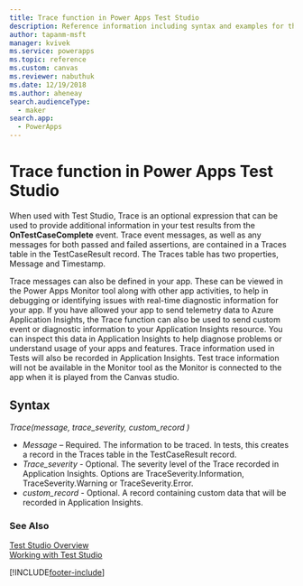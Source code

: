```yaml
---
title: Trace function in Power Apps Test Studio
description: Reference information including syntax and examples for the Trace function in Power Apps Test Studio. 
author: tapanm-msft
manager: kvivek
ms.service: powerapps
ms.topic: reference
ms.custom: canvas
ms.reviewer: nabuthuk
ms.date: 12/19/2018
ms.author: aheneay
search.audienceType: 
  - maker
search.app: 
  - PowerApps
---
```

# Trace function in Power Apps Test Studio

When used with Test Studio, Trace is an optional expression that can be used to provide additional information in your test results from the **OnTestCaseComplete** event. Trace event messages, as well as any messages for both passed and failed assertions, are contained in a Traces table in the TestCaseResult record. The Traces table has two properties, Message and Timestamp. 

Trace messages can also be defined in your app. These can be viewed in the Power Apps Monitor tool along with other app activities, to help in debugging or identifying issues with real-time diagnostic information for your app. If you have allowed your app to send telemetry data to Azure Application Insights, the Trace function can also be used to send custom event or diagnostic information to your Application Insights resource. You can inspect this data in Application Insights to help diagnose problems or understand usage of your apps and features. Trace information used in Tests will also be recorded in Application Insights. Test trace information will not be available in the Monitor tool as the Monitor is connected to the app when it is played from the Canvas studio. 

## Syntax

*Trace(message, trace_severity, custom_record )*

- *Message* – Required. The information to be traced. In tests, this creates a record in the Traces table in the TestCaseResult record. 
- *Trace_severity* - Optional. The severity level of the Trace recorded in Application Insights. Options are TraceSeverity.Information, TraceSeverity.Warning or TraceSeverity.Error. 
- *custom_record* - Optional. A record containing custom data that will be recorded in Application Insights. 
  

### See Also

[Test Studio Overview](../test-studio.md) <br>
[Working with Test Studio](../working-with-test-studio.md)


[!INCLUDE[footer-include](../../../includes/footer-banner.md)]